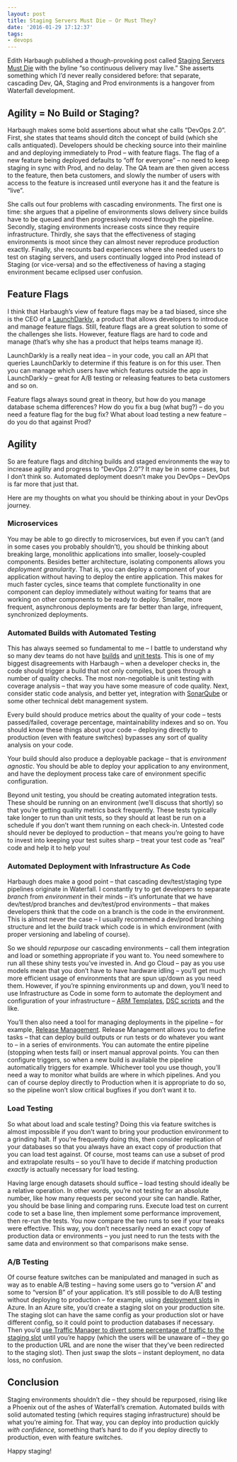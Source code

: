 ```yaml
---
layout: post
title: Staging Servers Must Die – Or Must They?
date: '2016-01-29 17:12:37'
tags:
- devops
---
```


Edith Harbaugh published a though-provoking post called [Staging Servers Must Die](http://readwrite.com/2016/01/22/staging-servers) with the byline “so continuous delivery may live.” She asserts something which I’d never really considered before: that separate, cascading Dev, QA, Staging and Prod environments is a hangover from Waterfall development.

## Agility = No Build or Staging?

Harbaugh makes some bold assertions about what she calls “DevOps 2.0”. First, she states that teams should ditch the concept of build (which she calls antiquated). Developers should be checking source into their mainline and and deploying immediately to Prod – with feature flags. The flag of a new feature being deployed defaults to “off for everyone” – no need to keep staging in sync with Prod, and no delay. The QA team are then given access to the feature, then beta customers, and slowly the number of users with access to the feature is increased until everyone has it and the feature is “live”.

She calls out four problems with cascading environments. The first one is time: she argues that a pipeline of environments slows delivery since builds have to be queued and then progressively moved through the pipeline. Secondly, staging environments increase costs since they require infrastructure. Thirdly, she says that the effectiveness of staging environments is moot since they can almost never reproduce production exactly. Finally, she recounts bad experiences where she needed users to test on staging servers, and users continually logged into Prod instead of Staging (or vice-versa) and so the effectiveness of having a staging environment became eclipsed user confusion.

## Feature Flags

I think that Harbaugh’s view of feature flags may be a tad biased, since she is the CEO of a [LaunchDarkly](https://launchdarkly.com), a product that allows developers to introduce and manage feature flags. Still, feature flags are a great solution to some of the challenges she lists. However, feature flags are hard to code and manage (that’s why she has a product that helps teams manage it).

LaunchDarkly is a really neat idea – in your code, you call an API that queries LaunchDarkly to determine if this feature is on for this user. Then you can manage which users have which features outside the app in LaunchDarkly – great for A/B testing or releasing features to beta customers and so on.

Feature flags always sound great in theory, but how do you manage database schema differences? How do you fix a bug (what bug?) – do you need a feature flag for the bug fix? What about load testing a new feature – do you do that against Prod?

## Agility

So are feature flags and ditching builds and staged environments the way to increase agility and progress to “DevOps 2.0”? It may be in some cases, but I don’t think so. Automated deployment doesn’t make you DevOps – DevOps is far more that just that.

Here are my thoughts on what you should be thinking about in your DevOps journey.

### Microservices

You may be able to go directly to microservices, but even if you can’t (and in some cases you probably shouldn’t), you should be thinking about breaking large, monolithic applications into smaller, loosely-coupled components. Besides better architecture, isolating components allows you _deployment granularity_. That is, you can deploy a component of your application without having to deploy the entire application. This makes for much faster cycles, since teams that complete functionality in one component can deploy immediately without waiting for teams that are working on other components to be ready to deploy. Smaller, more frequent, asynchronous deployments are far better than large, infrequent, synchronized deployments.

### Automated Builds with Automated Testing

This has always seemed so fundamental to me – I battle to understand why so many dev teams do not have [builds](/automated-buildswhy-theyre-absolutely-essential-(part-1)) and [unit tests](/why-you-absolutely-need-to-unit-test). This is one of my biggest disagreements with Harbaugh – when a developer checks in, the code should trigger a build that not only compiles, but goes through a number of quality checks. The most non-negotiable is unit testing with coverage analysis – that way you have some measure of code quality. Next, consider static code analysis, and better yet, integration with [SonarQube](http://www.sonarqube.org/) or some other technical debt management system.

Every build should produce metrics about the quality of your code – tests passed/failed, coverage percentage, maintainability indexes and so on. You should know these things about your code – deploying directly to production (even with feature switches) bypasses any sort of quality analysis on your code.

Your build should also produce a deployable package – that is _environment agnostic_. You should be able to deploy your application to any environment, and have the deployment process take care of environment specific configuration.

Beyond unit testing, you should be creating automated integration tests. These should be running on an environment (we’ll discuss that shortly) so that you’re getting quality metrics back frequently. These tests typically take longer to run than unit tests, so they should at least be run on a schedule if you don’t want them running on each check-in. Untested code should never be deployed to production – that means you’re going to have to invest into keeping your test suites sharp – treat your test code as “real” code and help it to help you!

### Automated Deployment with Infrastructure As Code

Harbaugh does make a good point – that cascading dev/test/staging type pipelines originate in Waterfall. I constantly try to get developers to separate _branch_ from _environment_ in their minds – it’s unfortunate that we have dev/test/prod branches and dev/test/prod environments – that makes developers think that the code on a branch is the code in the environment. This is almost never the case – I usually recommend a dev/prod branching structure and let the _build_ track which code is in which environment (with proper versioning and labeling of course).

So we should _repurpose_ our cascading environments – call them integration and load or something appropriate if you want to. You need somewhere to run all these shiny tests you’ve invested in. And go Cloud – pay as you use models mean that you don’t have to have hardware idling – you’ll get much more efficient usage of environments that are spun up/down as you need them. However, if you’re spinning environments up and down, you’ll need to use Infrastructure as Code in some form to automate the deployment and configuration of your infrastructure – [ARM Templates](https://azure.microsoft.com/en-us/documentation/templates/), [DSC scripts](https://msdn.microsoft.com/en-us/powershell/dsc/overview) and the like.

You’ll then also need a tool for managing deployments in the pipeline – for example, [Release Management](https://msdn.microsoft.com/en-us/library/vs/alm/release/overview-rmpreview). Release Management allows you to define tasks – that can deploy build outputs or run tests or do whatever you want to – in a series of environments. You can automate the entire pipeline (stopping when tests fail) or insert manual approval points. You can then configure triggers, so when a new build is available the pipeline automatically triggers for example. Whichever tool you use though, you’ll need a way to monitor what builds are where in which pipelines. And you can of course deploy directly to Production when it is appropriate to do so, so the pipeline won’t slow critical bugfixes if you don’t want it to.

### Load Testing

So what about load and scale testing? Doing this via feature switches is almost impossible if you don’t want to bring your production environment to a grinding halt. If you’re frequently doing this, then consider replication of your databases so that you always have an exact copy of production that you can load test against. Of course, most teams can use a subset of prod and extrapolate results – so you’ll have to decide if matching production _exactly_ is actually necessary for load testing.

Having large enough datasets should suffice – load testing should ideally be a relative operation. In other words, you’re not testing for an absolute number, like how many requests per second your site can handle. Rather, you should be base lining and comparing runs. Execute load test on current code to set a base line, then implement some performance improvement, then re-run the tests. You now compare the two runs to see if your tweaks were effective. This way, you don’t necessarily need an exact copy of production data or environments – you just need to run the tests with the same data and environment so that comparisons make sense.

### A/B Testing

Of course feature switches can be manipulated and managed in such as way as to enable A/B testing – having some users go to “version A” and some to “version B” of your application. It’s still possible to do A/B testing without deploying to production – for example, using [deployment slots](https://azure.microsoft.com/en-us/documentation/articles/web-sites-staged-publishing/) in Azure. In an Azure site, you’d create a staging slot on your production site. The staging slot can have the same config as your production slot or have different config, so it could point to production databases if necessary. Then you’d [use Traffic Manager to divert some percentage of traffic to the staging slot](https://azure.microsoft.com/en-us/documentation/articles/app-service-web-test-in-production-get-start/) until you’re happy (which the users will be unaware of – they go to the production URL and are none the wiser that they’ve been redirected to the staging slot). Then just swap the slots – instant deployment, no data loss, no confusion.

## Conclusion

Staging environments shouldn’t die – they should be repurposed, rising like a Phoenix out of the ashes of Waterfall’s cremation. Automated builds with solid automated testing (which requires staging infrastructure) should be what you’re aiming for. That way, you can deploy into production quickly _with confidence,_ something that’s hard to do if you deploy directly to production, even with feature switches.

Happy staging!

